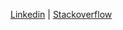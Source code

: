[Linkedin](https://www.linkedin.com/in/xdsarkar/) | [Stackoverflow](https://stackoverflow.com/users/5821408/shmsr?tab=profile)
